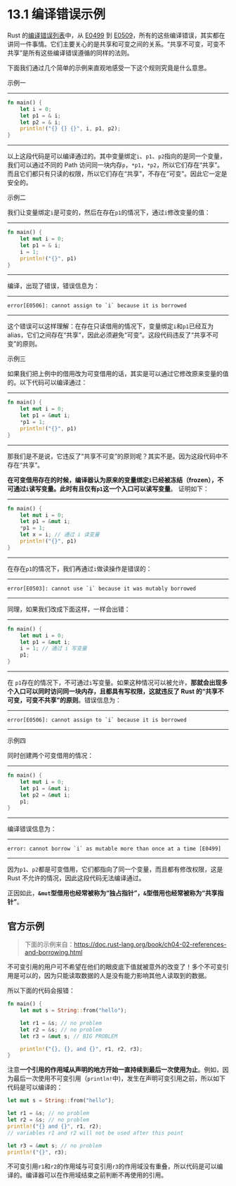 # 13.1 编译错误示例

Rust 的[编译错误列表](https://doc.rust-lang.org/error_codes/error-index.html)中，从 [E0499](https://doc.rust-lang.org/error_codes/E0499.html) 到 [E0509](https://doc.rust-lang.org/error_codes/E0509.html)，所有的这些编译错误，其实都在讲同一件事情。它们主要关心的是共享和可变之间的关系。“共享不可变，可变不共享”是所有这些编译错误遵循的同样的法则。

下面我们通过几个简单的示例来直观地感受一下这个规则究竟是什么意思。

示例一

---

```rust
fn main() {
    let i = 0;
    let p1 = & i;
    let p2 = & i;
    println!("{} {} {}", i, p1, p2);
}
```

---

以上这段代码是可以编译通过的。其中变量绑定`i`、`p1`、`p2`指向的是同一个变量，我们可以通过不同的 Path 访问同一块内存`p`，`*p1`，`*p2`，所以它们存在“共享”。而且它们都只有只读的权限，所以它们存在“共享”，不存在“可变”。因此它一定是安全的。

示例二

我们让变量绑定`i`是可变的，然后在存在`p1`的情况下，通过`i`修改变量的值：

---

```rust
fn main() {
    let mut i = 0;
    let p1 = & i;
    i = 1;
    println!("{}", p1)
}
```

---

编译，出现了错误，错误信息为：

---

```
error[E0506]: cannot assign to `i` because it is borrowed
```

---

这个错误可以这样理解：在存在只读借用的情况下，变量绑定`i`和`p1`已经互为 alias，它们之间存在“共享”，因此必须避免“可变”。这段代码违反了“共享不可变”的原则。

示例三

如果我们把上例中的借用改为可变借用的话，其实是可以通过它修改原来变量的值的。以下代码可以编译通过：

---

```rust
fn main() {
    let mut i = 0;
    let p1 = &mut i;
    *p1 = 1;
    println!("{}", p1)
}
```

---

那我们是不是说，它违反了“共享不可变”的原则呢？其实不是。因为这段代码中不存在“共享”。

**在可变借用存在的时候，编译器认为原来的变量绑定`i`已经被冻结（frozen），不可通过`i`读写变量。此时有且仅有`p1`这一个入口可以读写变量**。
证明如下：

---

```rust
fn main() {
    let mut i = 0;
    let p1 = &mut i;
    *p1 = 1;
    let x = i; // 通过 i 读变量
    println!("{}", p1)
}
```

---

在存在`p1`的情况下，我们再通过`i`做读操作是错误的：

---

```
error[E0503]: cannot use `i` because it was mutably borrowed
```

---

同理，如果我们改成下面这样，一样会出错：

---

```rust
fn main() {
    let mut i = 0;
    let p1 = &mut i;
    i = 1; // 通过 i 写变量
    p1;
}
```

---

在 `p1`存在的情况下，不可通过`i`写变量。如果这种情况可以被允许，**那就会出现多个入口可以同时访问同一块内存，且都具有写权限，这就违反了 Rust 的“共享不可变，可变不共享”的原则**。错误信息为：

---

```
error[E0506]: cannot assign to `i` because it is borrowed
```

---

示例四

同时创建两个可变借用的情况：

---

```rust
fn main() {
    let mut i = 0;
    let p1 = &mut i;
    let p2 = &mut i;
    p1;
}
```

---

编译错误信息为：

---

```
error: cannot borrow `i` as mutable more than once at a time [E0499]
```

---

因为`p1`、`p2`都是可变借用，它们都指向了同一个变量，而且都有修改权限，这是 Rust 不允许的情况，因此这段代码无法编译通过。

正因如此，**`&mut`型借用也经常被称为“独占指针”，`&`型借用也经常被称为“共享指针”**。


## 官方示例

> 下面的示例来自：https://doc.rust-lang.org/book/ch04-02-references-and-borrowing.html

不可变引用的用户可不希望在他们的眼皮底下值就被意外的改变了！多个不可变引用是可以的，因为只能读取数据的人是没有能力影响其他人读取到的数据。

所以下面的代码会报错：
```rust
fn main() {
    let mut s = String::from("hello");

    let r1 = &s; // no problem
    let r2 = &s; // no problem
    let r3 = &mut s; // BIG PROBLEM

    println!("{}, {}, and {}", r1, r2, r3);
}
```

注意**一个引用的作用域从声明的地方开始一直持续到最后一次使用为止**。例如，因为最后一次使用不可变引用（`println!`中)，发生在声明可变引用之前，所以如下代码是可以编译的：
```rust
let mut s = String::from("hello");

let r1 = &s; // no problem
let r2 = &s; // no problem
println!("{} and {}", r1, r2);
// variables r1 and r2 will not be used after this point

let r3 = &mut s; // no problem
println!("{}", r3);
```

不可变引用`r1`和`r2`的作用域与可变引用`r3`的作用域没有重叠，所以代码是可以编译的。编译器可以在作用域结束之前判断不再使用的引用。

